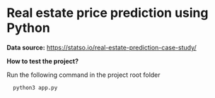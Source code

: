# Real estate price prediction using Python

**Data source:** <https://statso.io/real-estate-prediction-case-study/>

**How to test the project?**

Run the following command in the project root folder

```python
  python3 app.py
```
